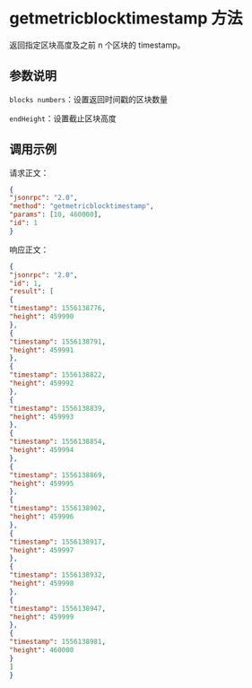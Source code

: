# getmetricblocktimestamp 方法

返回指定区块高度及之前 n 个区块的 timestamp。

## 参数说明

`blocks numbers`：设置返回时间戳的区块数量

`endHeight`：设置截止区块高度

## 调用示例

请求正文：

```json
{
"jsonrpc": "2.0",
"method": "getmetricblocktimestamp",
"params": [10, 460000],
"id": 1
}
```

响应正文：

```json
{
"jsonrpc": "2.0",
"id": 1,
"result": [
{
"timestamp": 1556138776,
"height": 459990
},
{
"timestamp": 1556138791,
"height": 459991
},
{
"timestamp": 1556138822,
"height": 459992
},
{
"timestamp": 1556138839,
"height": 459993
},
{
"timestamp": 1556138854,
"height": 459994
},
{
"timestamp": 1556138869,
"height": 459995
},
{
"timestamp": 1556138902,
"height": 459996
},
{
"timestamp": 1556138917,
"height": 459997
},
{
"timestamp": 1556138932,
"height": 459998
},
{
"timestamp": 1556138947,
"height": 459999
},
{
"timestamp": 1556138981,
"height": 460000
}
]
}
```


